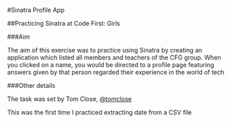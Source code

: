 #Sinatra Profile App 

##Practicing Sinatra at Code First: Girls


###Aim

The aim of this exercise was to practice using Sinatra by creating an application which listed all members and teachers of the CFG group. When you clicked on a name, you would be directed to a profile page featuring answers given by that person regarded their experience in the world of tech

###Other details

The task was set by Tom Close, [@tomclose](http://www.github.com/tomclose)

This was the first time I practiced extracting date from a CSV file
